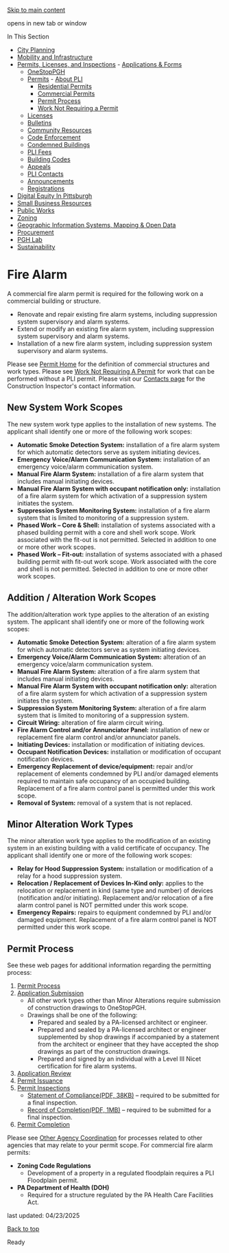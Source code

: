 [Skip to main content](https://www.pittsburghpa.gov/Business-Development/Permits-Licenses-and-Inspections/Permits/Commercial-Permits/Fire-Alarm#main-content)

opens in new tab or window

In This Section

- [City Planning](https://www.pittsburghpa.gov/Business-Development/City-Planning)
- [Mobility and Infrastructure](https://www.pittsburghpa.gov/Business-Development/Mobility-and-Infrastructure)
- [Permits, Licenses, and Inspections](https://www.pittsburghpa.gov/Business-Development/Permits-Licenses-and-Inspections)  - [Applications & Forms](https://www.pittsburghpa.gov/Business-Development/Permits-Licenses-and-Inspections/Applications-Forms)
  - [OneStopPGH](https://www.pittsburghpa.gov/Business-Development/Permits-Licenses-and-Inspections/OneStopPGH)
  - [Permits](https://www.pittsburghpa.gov/Business-Development/Permits-Licenses-and-Inspections/Permits)    - [About PLI](https://www.pittsburghpa.gov/Business-Development/Permits-Licenses-and-Inspections/Permits/About-PLI)
    - [Residential Permits](https://www.pittsburghpa.gov/Business-Development/Permits-Licenses-and-Inspections/Permits/Residential-Permits)
    - [Commercial Permits](https://www.pittsburghpa.gov/Business-Development/Permits-Licenses-and-Inspections/Permits/Commercial-Permits)
    - [Permit Process](https://www.pittsburghpa.gov/Business-Development/Permits-Licenses-and-Inspections/Permits/Permit-Process)
    - [Work Not Requiring a Permit](https://www.pittsburghpa.gov/Business-Development/Permits-Licenses-and-Inspections/Permits/Work-Not-Requiring-a-Permit)
  - [Licenses](https://www.pittsburghpa.gov/Business-Development/Permits-Licenses-and-Inspections/Licenses)
  - [Bulletins](https://www.pittsburghpa.gov/Business-Development/Permits-Licenses-and-Inspections/PLI-Bulletins)
  - [Community Resources](https://www.pittsburghpa.gov/Business-Development/Permits-Licenses-and-Inspections/Community-Resources)
  - [Code Enforcement](https://www.pittsburghpa.gov/Business-Development/Permits-Licenses-and-Inspections/Code-Enforcement)
  - [Condemned Buildings](https://www.pittsburghpa.gov/Business-Development/Permits-Licenses-and-Inspections/Condemned-Buildings)
  - [PLI Fees](https://www.pittsburghpa.gov/Business-Development/Permits-Licenses-and-Inspections/Fees)
  - [Building Codes](https://www.pittsburghpa.gov/Business-Development/Permits-Licenses-and-Inspections/Building-Codes)
  - [Appeals](https://www.pittsburghpa.gov/Business-Development/Permits-Licenses-and-Inspections/Appeals)
  - [PLI Contacts](https://www.pittsburghpa.gov/Business-Development/Permits-Licenses-and-Inspections/Contacts)
  - [Announcements](https://www.pittsburghpa.gov/Business-Development/Permits-Licenses-and-Inspections/Announcements)
  - [Registrations](https://www.pittsburghpa.gov/Business-Development/Permits-Licenses-and-Inspections/Registrations)
- [Digital Equity In Pittsburgh](https://www.pittsburghpa.gov/Business-Development/Digital-Equity-In-Pittsburgh)
- [Small Business Resources](https://www.pittsburghpa.gov/Business-Development/Small-Business-Resources)
- [Public Works](https://www.pittsburghpa.gov/Business-Development/Public-Works)
- [Zoning](https://www.pittsburghpa.gov/Business-Development/Zoning)
- [Geographic Information Systems, Mapping & Open Data](https://www.pittsburghpa.gov/Business-Development/Geographic-Information-Systems-Mapping-Open-Data)
- [Procurement](https://www.pittsburghpa.gov/Business-Development/Procurement)
- [PGH Lab](https://www.pittsburghpa.gov/Business-Development/PGH-Lab)
- [Sustainability](https://www.pittsburghpa.gov/Business-Development/Sustainability)

# Fire Alarm

A commercial fire alarm permit is required for the following work on a commercial building or structure.

- Renovate and repair existing fire alarm systems, including suppression system supervisory and alarm systems.
- Extend or modify an existing fire alarm system, including suppression system supervisory and alarm systems.
- Installation of a new fire alarm system, including suppression system supervisory and alarm systems.

Please see [Permit Home](https://www.pittsburghpa.gov/Business-Development/Permits-Licenses-and-Inspections/Permits) for the definition of commercial structures and work types. Please see [Work Not Requiring A Permit](https://www.pittsburghpa.gov/Business-Development/Permits-Licenses-and-Inspections/Permits/Work-Not-Requiring-a-Permit) for work that can be performed without a PLI permit. Please visit our [Contacts page](https://www.pittsburghpa.gov/Business-Development/Permits-Licenses-and-Inspections/Contacts) for the Construction Inspector's contact information.

## New System Work Scopes

The new system work type applies to the installation of new systems. The applicant shall identify one or more of the following work scopes:

- **Automatic Smoke Detection System:** installation of a fire alarm system for which automatic detectors serve as system initiating devices.
- **Emergency Voice/Alarm Communication System:** installation of an emergency voice/alarm communication system.
- **Manual Fire Alarm System:** installation of a fire alarm system that includes manual initiating devices.
- **Manual Fire Alarm System with occupant notification only:** installation of a fire alarm system for which activation of a suppression system initiates the system.
- **Suppression System Monitoring System:** installation of a fire alarm system that is limited to monitoring of a suppression system.
- **Phased Work – Core & Shell:** installation of systems associated with a phased building permit with a core and shell work scope. Work associated with the fit-out is not permitted. Selected in addition to one or more other work scopes.
- **Phased Work – Fit-out:** installation of systems associated with a phased building permit with fit-out work scope. Work associated with the core and shell is not permitted. Selected in addition to one or more other work scopes.

## Addition / Alteration Work Scopes

The addition/alteration work type applies to the alteration of an existing system. The applicant shall identify one or more of the following work scopes:

- **Automatic Smoke Detection System:** alteration of a fire alarm system for which automatic detectors serve as system initiating devices.
- **Emergency Voice/Alarm Communication System:** alteration of an emergency voice/alarm communication system.
- **Manual Fire Alarm System:** alteration of a fire alarm system that includes manual initiating devices.
- **Manual Fire Alarm System with occupant notification only:** alteration of a fire alarm system for which activation of a suppression system initiates the system.
- **Suppression System Monitoring System:** alteration of a fire alarm system that is limited to monitoring of a suppression system.
- **Circuit Wiring:** alteration of fire alarm circuit wiring.
- **Fire Alarm Control and/or Annunciator Panel:** installation of new or replacement fire alarm control and/or annunciator panels.
- **Initiating Devices:** installation or modification of initiating devices.
- **Occupant Notification Devices:** installation or modification of occupant notification devices.
- **Emergency Replacement of device/equipment:** repair and/or replacement of elements condemned by PLI and/or damaged elements required to maintain safe occupancy of an occupied building. Replacement of a fire alarm control panel is permitted under this work scope.
- **Removal of System:** removal of a system that is not replaced.

## Minor Alteration Work Types

The minor alteration work type applies to the modification of an existing system in an existing building with a valid certificate of occupancy. The applicant shall identify one or more of the following work scopes:

- **Relay for Hood Suppression System:** installation or modification of a relay for a hood suppression system.
- **Relocation / Replacement of Devices In-Kind only:** applies to the relocation or replacement in kind (same type and number) of devices (notification and/or initiating). Replacement and/or relocation of a fire alarm control panel is NOT permitted under this work scope.
- **Emergency Repairs:** repairs to equipment condemned by PLI and/or damaged equipment. Replacement of a fire alarm control panel is NOT permitted under this work scope.

## Permit Process

See these web pages for additional information regarding the permitting process:

1. [Permit Process](https://www.pittsburghpa.gov/Business-Development/Permits-Licenses-and-Inspections/Permits)
2. [Application Submission](https://www.pittsburghpa.gov/Business-Development/Permits-Licenses-and-Inspections/Permits/Permit-Process)
   - All other work types other than Minor Alterations require submission of construction drawings to OneStopPGH.
   - Drawings shall be one of the following:
     - Prepared and sealed by a PA-licensed architect or engineer.
     - Prepared and sealed by a PA-licensed architect or engineer supplemented by shop drawings if accompanied by a statement from the architect or engineer that they have accepted the shop drawings as part of the construction drawings.
     - Prepared and signed by an individual with a Level III Nicet certification for fire alarm systems.
3. [Application Review](https://www.pittsburghpa.gov/Business-Development/Permits-Licenses-and-Inspections/Permits/Permit-Process/Permit-Application-Review)
4. [Permit Issuance](https://www.pittsburghpa.gov/Business-Development/Permits-Licenses-and-Inspections/Permits/Permit-Process/Permit-Issuance)
5. [Permit Inspections](https://www.pittsburghpa.gov/Business-Development/Permits-Licenses-and-Inspections/Permits/Permit-Process/Permit-Inspections)
   - [Statement of Compliance(PDF, 38KB)](https://www.pittsburghpa.gov/files/assets/city/v/1/pli/documents/1847_statement_of_compliance.pdf) – required to be submitted for a final inspection.
   - [Record of Completion(PDF, 1MB)](https://www.pittsburghpa.gov/files/assets/city/v/1/pli/documents/fire_alarm_record_of_completion.pdf) – required to be submitted for a final inspection.
6. [Permit Completion](https://www.pittsburghpa.gov/Business-Development/Permits-Licenses-and-Inspections/Permits/Permit-Process/Permit-Completion)

Please see [Other Agency Coordination](https://www.pittsburghpa.gov/Business-Development/Permits-Licenses-and-Inspections/Contacts/Other-Agency-Coordination) for processes related to other agencies that may relate to your permit scope. For commercial fire alarm permits:

- **Zoning Code Regulations**
  - Development of a property in a regulated floodplain requires a PLI Floodplain permit.
- **PA Department of Health (DOH)**
  - Required for a structure regulated by the PA Health Care Facilities Act.

last updated: 04/23/2025

[Back to top](https://www.pittsburghpa.gov/Business-Development/Permits-Licenses-and-Inspections/Permits/Commercial-Permits/Fire-Alarm#body-top)

Ready
